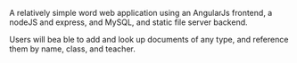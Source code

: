 A relatively simple word web application using an AngularJs frontend,
a nodeJS and express, and MySQL, and static file server backend.

Users will bea ble to add and look up documents of any type, and
reference them by name, class, and teacher.
